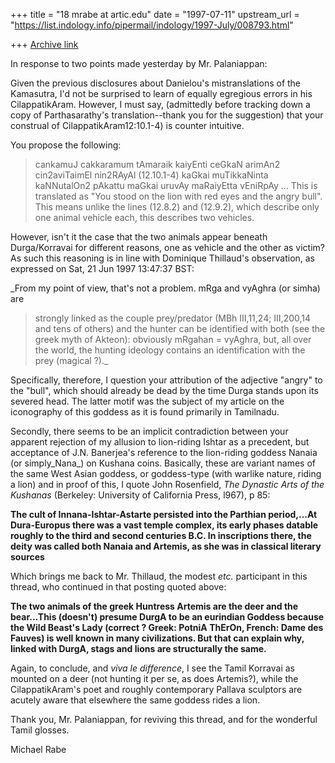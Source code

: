 +++
title = "18 mrabe at artic.edu"
date = "1997-07-11"
upstream_url = "https://list.indology.info/pipermail/indology/1997-July/008793.html"

+++
[Archive link](https://list.indology.info/pipermail/indology/1997-July/008793.html)

In response to two points made yesterday by Mr. Palaniappan:

Given the previous disclosures about Danielou's mistranslations of the
Kamasutra, I'd not be surprised to learn of equally egregious errors in his
CilappatikAram.  However, I must say, (admittedly before tracking down a
copy of Parthasarathy's translation--thank you for the suggestion) that
your construal of CilappatikAram12:10.1-4) is counter intuitive.

 You propose the following:

>cankamuJ cakkaramum tAmaraik kaiyEnti
>ceGkaN arimAn2 cin2aviTaimEl nin2RAyAl  (12.10.1-4)
>kaGkai muTikkaNinta kaNNutalOn2 pAkattu
>maGkai uruvAy maRaiyEtta vEniRpAy
...
>This is translated as "You stood on the lion with red eyes and the angry bull".
> This means unlike the lines (12.8.2) and (12.9.2), which describe only one
> animal vehicle each, this describes two vehicles.

However, isn't it the case that the two animals appear beneath
Durga/Korravai for different reasons, one as vehicle and the other as
victim? As such this reasoning is in line with Dominique Thillaud's
observation, as expressed on Sat, 21 Jun 1997 13:47:37 BST:

_From my point of view, that's not a problem. mRga and vyAghra (or simha) are
> strongly linked as the couple prey/predator (MBh III,11,24; III,200,14 and
> tens of others) and the hunter can be identified with both (see the greek myth
> of Akteon): obviously mRgahan = vyAghra, but, all over the world, the hunting
> ideology contains an identification with the prey (magical ?)._

Specifically, therefore, I question your attribution of the adjective
"angry" to the "bull", which should already be dead by the time Durga
stands upon its severed head.  The latter motif was the subject of my
article on the iconography of this goddess as it is found primarily in
Tamilnadu.

Secondly, there seems to be an implicit contradiction between your apparent
rejection of my allusion to lion-riding Ishtar as a precedent, but
acceptance of J.N. Banerjea's reference to the lion-riding goddess Nanaia
(or simply_Nana_) on Kushana coins.  Basically, these are variant names of
the same West Asian goddess, or goddess-type (with warlike nature, riding a
lion) and in proof of this, I quote John Rosenfield, _The Dynastic Arts of
the Kushanas_ (Berkeley:      University of California Press, l967), p 85:

__The cult of Innana-Ishtar-Astarte persisted into the Parthian
period,...At Dura-Europus there was a vast temple complex, its early phases
datable roughly to the third and second centuries B.C.  In inscriptions
there, the deity was called both Nanaia and Artemis, as she was in
classical literary sources__

Which brings me back to Mr. Thillaud, the modest _etc._ participant in this
thread, who continued in that posting quoted above:

__The two animals of the greek Huntress Artemis are the deer and the
bear...This (doesn't) presume DurgA to be an eurindian Goddess because the
Wild Beast's Lady (correct ? Greek: PotniA ThErOn, French: Dame des Fauves)
is well known in many civilizations. But that can explain why, linked with
DurgA, stags and lions are structurally the same.__

Again, to conclude, and _viva le difference_, I see the Tamil Korravai as
mounted on a deer (not hunting it per se, as does Artemis?), while the
CilappatikAram's poet and roughly contemporary Pallava sculptors are
acutely aware that elsewhere the same goddess rides a lion.

Thank you, Mr. Palaniappan, for reviving this thread, and for the wonderful
Tamil glosses.

Michael Rabe






